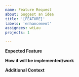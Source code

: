 ```yaml
---
name: Feature Request
about: Suggest an idea
title: '[FEATURE]'
labels: 'enhancement'
assignees: wtLau
projects: 1

---
```


**Expected Feature**


**How it will be implemented/work**


**Additional Context**

